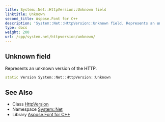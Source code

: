 ```yaml
---
title: System::Net::HttpVersion::Unknown field
linktitle: Unknown
second_title: Aspose.Font for C++
description: 'System::Net::HttpVersion::Unknown field. Represents an unknown version of the HTTP in C++.'
type: docs
weight: 200
url: /cpp/system.net/httpversion/unknown/
---
```

## Unknown field


Represents an unknown version of the HTTP.

```cpp
static Version System::Net::HttpVersion::Unknown
```

## See Also

* Class [HttpVersion](../)
* Namespace [System::Net](../../)
* Library [Aspose.Font for C++](../../../)
